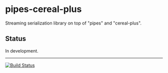 # pipes-cereal-plus
Streaming serialization library on top of "pipes" and "cereal-plus".

## Status
In development.

---
[![Build Status](https://travis-ci.org/nikita-volkov/pipes-cereal-plus.png)](https://travis-ci.org/nikita-volkov/pipes-cereal-plus)
